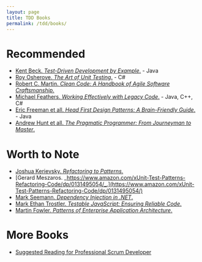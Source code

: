 ```yaml
---
layout: page
title: TDD Books
permalink: /tdd/books/
---
```


# Recommended

- [Kent Beck. _Test-Driven Development by Example_.](https://www.amazon.com/Test-Driven-Development-Kent-Beck/dp/0321146530) - Java
- [Roy Osherove. _The Art of Unit Testing_.](https://www.amazon.com/Art-Unit-Testing-examples/dp/1617290890/) - C#
- [Robert C. Martin. _Clean Code: A Handbook of Agile Software Craftsmanship_.](https://www.amazon.com/Clean-Code-Handbook-Software-Craftsmanship/dp/0132350882)
- [Michael Feathers. _Working Effectively with Legacy Code_.](https://www.amazon.com/Working-Effectively-Legacy-Michael-Feathers/dp/0131177052/) - Java, C++, C#
- [Eric Freeman et all. _Head First Design Patterns: A Brain-Friendly Guide_.](https://www.amazon.com/Head-First-Design-Patterns-Brain-Friendly/dp/0596007124) - Java
- [Andrew Hunt et all. _The Pragmatic Programmer: From Journeyman to Master_.](https://www.amazon.com/Pragmatic-Programmer-Journeyman-Master/dp/020161622X/)

# Worth to Note

- [Joshua Kerievsky. _Refactoring to Patterns_.](https://www.amazon.com/Refactoring-Patterns-Joshua-Kerievsky/dp/0321213351)
- [Gerard Meszaros. _https://www.amazon.com/xUnit-Test-Patterns-Refactoring-Code/dp/0131495054/_.](https://www.amazon.com/xUnit-Test-Patterns-Refactoring-Code/dp/0131495054/)
- [Mark Seemann. _Dependency Injection in .NET_.](https://www.amazon.com/Dependency-Injection-NET-Mark-Seemann/dp/1935182501/)
- [Mark Ethan Trostler. _Testable JavaScript: Ensuring Reliable Code_.](https://www.amazon.com/Testable-JavaScript-Ensuring-Reliable-Code/dp/1449323391)
- [Martin Fowler. _Patterns of Enterprise Application Architecture_.](https://www.amazon.com/Patterns-Enterprise-Application-Architecture-Martin/dp/0321127420/)

# More Books

- [Suggested Reading for Professional Scrum Developer](https://www.scrum.org/resources/suggested-reading-professional-scrum-developer)